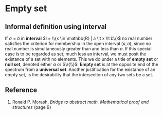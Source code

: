 # Empty set

## Informal definition using interval

If $a = b$ in **interval** $I = \\{x \in \mathbb{R} | a \lt x \lt b\\}$ no real number satisfies the criterion for membership in the open interval $(a, a)$, since no real number is simultaneously greater than and less than $a$. If this special case is to be regarded as set, much less an interval, we must posit the existance of a set with no elements. This we do under a title of **empty set** or **null set**, denoted either $\emptyset$ or $\\{\\}$. **Empty set** is at the opposite end of the spectrum from a **universal set**. Another justification for the existance of an empty set, is the desirability that the intersection of any two sets be a set.

## Reference

1. Ronald P. Morash, *Bridge to abstract math. Mathematical proof and structures* (page 9)